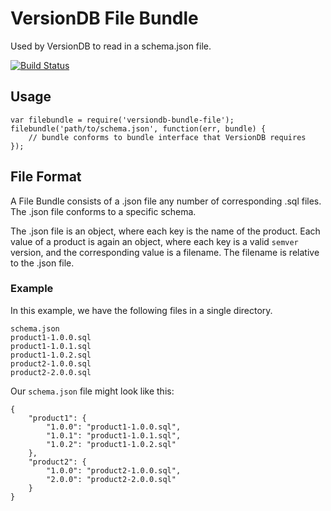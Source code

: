 # VersionDB File Bundle

Used by VersionDB to read in a schema.json file.

[![Build Status](https://secure.travis-ci.org/bryanburgers/versiondb-bundle-file.png)](http://travis-ci.org/bryanburgers/versiondb-bundle-file)

## Usage

    var filebundle = require('versiondb-bundle-file');
    filebundle('path/to/schema.json', function(err, bundle) {
        // bundle conforms to bundle interface that VersionDB requires
    });

## File Format

A File Bundle consists of a .json file any number of corresponding .sql files. The .json file conforms to a specific schema.

The .json file is an object, where each key is the name of the product. Each value of a product is again an object, where each key is a valid `semver` version, and the corresponding value is a filename. The filename is relative to the .json file.

### Example

In this example, we have the following files in a single directory.

    schema.json
    product1-1.0.0.sql
    product1-1.0.1.sql
    product1-1.0.2.sql
    product2-1.0.0.sql
    product2-2.0.0.sql
    
Our `schema.json` file might look like this:

    {
        "product1": {
            "1.0.0": "product1-1.0.0.sql",
            "1.0.1": "product1-1.0.1.sql",
            "1.0.2": "product1-1.0.2.sql"
        },
        "product2": {
            "1.0.0": "product2-1.0.0.sql",
            "2.0.0": "product2-2.0.0.sql"
        }
    }
